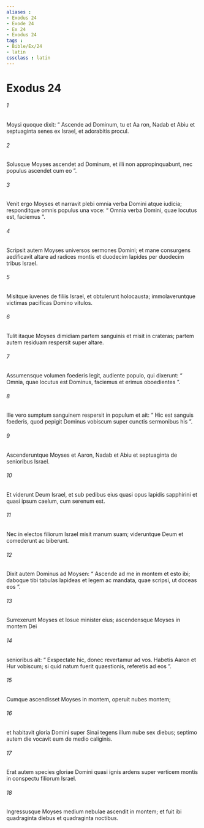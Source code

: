 ```yaml
---
aliases : 
- Exodus 24
- Exode 24
- Ex 24
- Exodus 24
tags : 
- Bible/Ex/24
- latin
cssclass : latin
---
```


# Exodus 24

###### 1
Moysi quoque dixit: “ Ascende ad Dominum, tu et Aa ron, Nadab et Abiu et septuaginta senes ex Israel, et adorabitis procul. 
###### 2
Solusque Moyses ascendet ad Dominum, et illi non appropinquabunt, nec populus ascendet cum eo ”.
###### 3
Venit ergo Moyses et narravit plebi omnia verba Domini atque iudicia; responditque omnis populus una voce: “ Omnia verba Domini, quae locutus est, faciemus ”. 
###### 4
Scripsit autem Moyses universos sermones Domini; et mane consurgens aedificavit altare ad radices montis et duodecim lapides per duodecim tribus Israel. 
###### 5
Misitque iuvenes de filiis Israel, et obtulerunt holocausta; immolaveruntque victimas pacificas Domino vitulos. 
###### 6
Tulit itaque Moyses dimidiam partem sanguinis et misit in crateras; partem autem residuam respersit super altare. 
###### 7
Assumensque volumen foederis legit, audiente populo, qui dixerunt: “ Omnia, quae locutus est Dominus, faciemus et erimus oboedientes ”. 
###### 8
Ille vero sumptum sanguinem respersit in populum et ait: “ Hic est sanguis foederis, quod pepigit Dominus vobiscum super cunctis sermonibus his ”.
###### 9
Ascenderuntque Moyses et Aaron, Nadab et Abiu et septuaginta de senioribus Israel. 
###### 10
Et viderunt Deum Israel, et sub pedibus eius quasi opus lapidis sapphirini et quasi ipsum caelum, cum serenum est. 
###### 11
Nec in electos filiorum Israel misit manum suam; videruntque Deum et comederunt ac biberunt.
###### 12
Dixit autem Dominus ad Moysen: “ Ascende ad me in montem et esto ibi; daboque tibi tabulas lapideas et legem ac mandata, quae scripsi, ut doceas eos ”. 
###### 13
Surrexerunt Moyses et Iosue minister eius; ascendensque Moyses in montem Dei 
###### 14
senioribus ait: “ Exspectate hic, donec revertamur ad vos. Habetis Aaron et Hur vobiscum; si quid natum fuerit quaestionis, referetis ad eos ”.
###### 15
Cumque ascendisset Moyses in montem, operuit nubes montem; 
###### 16
et habitavit gloria Domini super Sinai tegens illum nube sex diebus; septimo autem die vocavit eum de medio caliginis. 
###### 17
Erat autem species gloriae Domini quasi ignis ardens super verticem montis in conspectu filiorum Israel. 
###### 18
Ingressusque Moyses medium nebulae ascendit in montem; et fuit ibi quadraginta diebus et quadraginta noctibus.
